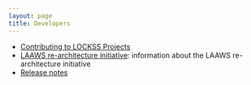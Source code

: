 ```yaml
---
layout: page
title: Developers
---
```


*   [Contributing to LOCKSS Projects](contributing)
*   [LAAWS re-architecture initiative](laaws): information about the LAAWS re-architecture initiative
*   [Release notes](../administrators/releases)
